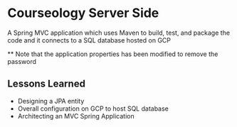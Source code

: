 # Courseology Server Side

A Spring MVC application which uses Maven to build, test, and package the code and it connects to a SQL database hosted on GCP

** Note that the application properties has been modified to remove the password
## Lessons Learned

* Designing a JPA entity
* Overall configuration on GCP to host SQL database  
* Architecting an MVC Spring Application
